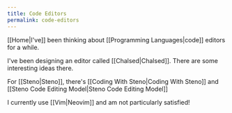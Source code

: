 ```yaml
---
title: Code Editors
permalink: code-editors
---
```


[[Home|I've]] been thinking about [[Programming Languages|code]] editors for a while.

I've been designing an editor called [[Chalsed|Chalsed]]. There are some interesting ideas there.

For [[Steno|Steno]], there's [[Coding With Steno|Coding With Steno]] and [[Steno Code Editing Model|Steno Code Editing Model]]

I currently use [[Vim|Neovim]] and am not particularly satisfied!
